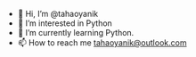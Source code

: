 - 👋 Hi, I’m @tahaoyanik
- 👀 I’m interested in Python
- 🌱 I’m currently learning Python.
- 📫 How to reach me tahaoyanik@outlook.com
<!---
tahaoyanik/tahaoyanik is a ✨ special ✨ repository because its `README.md` (this file) appears on your GitHub profile.
You can click the Preview link to take a look at your changes.
--->
